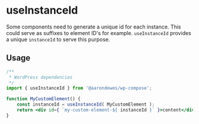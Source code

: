 # useInstanceId

Some components need to generate a unique id for each instance. This could serve as suffixes to element ID's for example. `useInstanceId` provides a unique `instanceId` to serve this purpose.

## Usage

```jsx
/**
 * WordPress dependencies
 */
import { useInstanceId } from '@aarondewes/wp-compose';

function MyCustomElement() {
	const instanceId = useInstanceId( MyCustomElement );
	return <div id={ `my-custom-element-${ instanceId }` }>content</div>;
}
```

